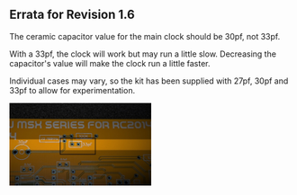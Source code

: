 ## Errata for Revision 1.6

The ceramic capacitor value for the main clock should be 30pf, not 33pf.

With a 33pf, the clock will work but may run a little slow.  Decreasing the capacitor's value will make the clock run a little faster.

Individual cases may vary, so the kit has been supplied with 27pf, 30pf and 33pf to allow for experimentation.

<img src="./errata-1.jpg" alt="Capacitor to change" width="50%"/>
